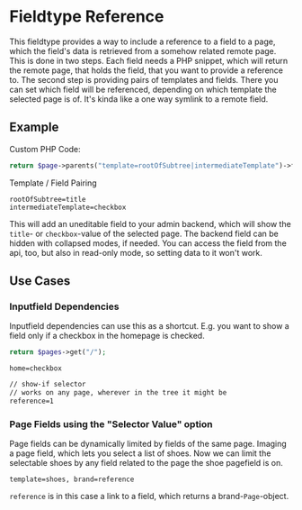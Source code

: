 # Fieldtype Reference

This fieldtype provides a way to include a reference to a field to a page, which the field's data is retrieved from a somehow related remote page. This is done in two steps. Each field needs a PHP snippet, which will return the remote page, that holds the field, that you want to provide a reference to. The second step is providing pairs of templates and fields. There you can set which field will be referenced, depending on which template the selected page is of. It's kinda like a one way symlink to a remote field.

## Example

Custom PHP Code:
```php
return $page->parents("template=rootOfSubtree|intermediateTemplate")->first();
```

Template / Field Pairing
```
rootOfSubtree=title
intermediateTemplate=checkbox
```

This will add an uneditable field to your admin backend, which will show the `title`- or `checkbox`-value of the selected page. The backend field can be hidden with collapsed modes, if needed. You can access the field from the api, too, but also in read-only mode, so setting data to it won't work.

## Use Cases

### Inputfield Dependencies

Inputfield dependencies can use this as a shortcut. E.g. you want to show a field only if a checkbox in the homepage is checked.
```php
return $pages->get("/");
```
```
home=checkbox
```
```markdown
// show-if selector
// works on any page, wherever in the tree it might be
reference=1
```

### Page Fields using the "Selector Value" option

Page fields can be dynamically limited by fields of the same page. Imaging a page field, which lets you select a list of shoes. Now we can limit the selectable shoes by any field related to the page the shoe pagefield is on.
```
template=shoes, brand=reference
```

`reference` is in this case a link to a field, which returns a brand-`Page`-object.